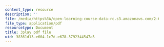 ```yaml
---
content_type: resource
description: ''
file: /media/https%3A/open-learning-course-data-rc.s3.amazonaws.com/2-003sc-engineering-dynamics-fall-2011/38361d13e6041c7de6783792344547a5_NHedXxUO-Bg.pdf
file_type: application/pdf
resourcetype: Document
title: 3play pdf file
uid: 38361d13-e604-1c7d-e678-3792344547a5
---
```

